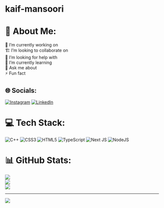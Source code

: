 # kaif-mansoori

# 💫 About Me:
🚧 I’m currently working on<br>🏗️ I’m looking to collaborate on<br>🤝 I’m looking for help with<br>🌱 I’m currently learning<br>💬 Ask me about<br>⚡ Fun fact


## 🌐 Socials:
[![Instagram](https://img.shields.io/badge/Instagram-%23E4405F.svg?logo=Instagram&logoColor=white)](https://instagram.com/i__kaif76) [![LinkedIn](https://img.shields.io/badge/LinkedIn-%230077B5.svg?logo=linkedin&logoColor=white)](https://linkedin.com/in/kaif-mansoori02) 

# 💻 Tech Stack:
![C++](https://img.shields.io/badge/c++-%2300599C.svg?style=for-the-badge&logo=c%2B%2B&logoColor=white) ![CSS3](https://img.shields.io/badge/css3-%231572B6.svg?style=for-the-badge&logo=css3&logoColor=white) ![HTML5](https://img.shields.io/badge/html5-%23E34F26.svg?style=for-the-badge&logo=html5&logoColor=white) ![TypeScript](https://img.shields.io/badge/typescript-%23007ACC.svg?style=for-the-badge&logo=typescript&logoColor=white) ![Next JS](https://img.shields.io/badge/Next-black?style=for-the-badge&logo=next.js&logoColor=white) ![NodeJS](https://img.shields.io/badge/node.js-6DA55F?style=for-the-badge&logo=node.js&logoColor=white)
# 📊 GitHub Stats:
![](https://github-readme-stats.vercel.app/api?username=kaifmansoori12&theme=merko&hide_border=false&include_all_commits=false&count_private=false)<br/>
![](https://github-readme-streak-stats.herokuapp.com/?user=kaifmansoori12&theme=merko&hide_border=false)<br/>
![](https://github-readme-stats.vercel.app/api/top-langs/?username=kaifmansoori12&theme=merko&hide_border=false&include_all_commits=false&count_private=false&layout=compact)

---
[![](https://visitcount.itsvg.in/api?id=kaifmansoori12&icon=0&color=0)](https://visitcount.itsvg.in)

<!-- Proudly created with GPRM ( https://gprm.itsvg.in ) -->
